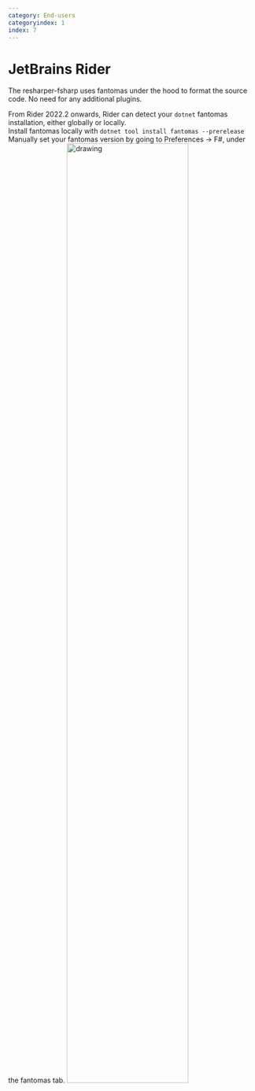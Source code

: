 ```yaml
---
category: End-users
categoryindex: 1
index: 7
---
```

# JetBrains Rider
The resharper-fsharp uses fantomas under the hood to format the source code. No need for any additional plugins.  
  
From Rider 2022.2 onwards, Rider can detect your `dotnet` fantomas installation, either globally or locally.  
Install fantomas locally with `dotnet tool install fantomas --prerelease`   
Manually set your fantomas version by going to Preferences -> F#, under the fantomas tab.
<img class="mt-2" src="{{root}}/images/rider-fantomas.png" alt="drawing" width="70%"/>

<fantomas-nav previous="./GitHooks.html" next="./VisualStudio.html"></fantomas-nav>
